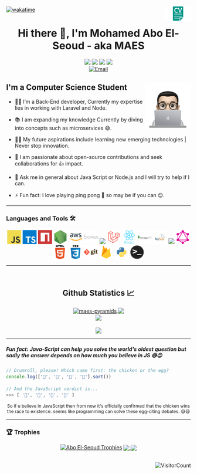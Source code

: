 <a href="https://github.com/MAES-Pyramids/MAES-Pyramids/blob/main/Abo%20El-Seoud%20CV.pdf" target="_blank"><img align="right" src="https://raw.githubusercontent.com/MAES-Pyramids/MAES-Pyramids/main/img%20sources/cv%20.png" alt="My CV" width="70" ></a>

[![wakatime](https://wakatime.com/badge/user/a6c324a3-a241-4b2b-b691-172f84db107d.svg)](https://wakatime.com/@a6c324a3-a241-4b2b-b691-172f84db107d)

<h1 align="center">Hi there 👋, I'm Mohamed Abo El-Seoud - aka MAES  </h1>  


<p align="center">
    <a href="https://twitter.com/Mohamed97007348"><img src="https://img.shields.io/badge/twitter-%231FA1F1?style=flat&logo=twitter&logoColor=white"/></a>
        <a href="https://t.me/Abo_El_Seoud"><img src="https://img.shields.io/badge/telegram-D14836?style=flat&logo=telegram&logoColor=white"/></a>
    <a href="https://www.linkedin.com/in/mohamed-abo-el-seoud/"><img src="https://img.shields.io/badge/linkedin-%230177B5?style=flat&logo=linkedin&logoColor=white"/></a>
    <a href="https://www.instagram.com/abo_el_seoud/"><img src="https://img.shields.io/badge/instagram-%23E4415F?style=flat&logo=instagram&logoColor=white"/></a>
    <br/>
     <a href="mailto:mohamed.11021@stemgharbiya.moe.edu.eg"><img alt="Email" src="https://img.shields.io/badge/Email-mohamed.11021@stemgharbiya.moe.edu.eg-blue?style=flat-square&logo=gmail"></a><br> 
  </p>
  
 
<div > 
  <img src="https://github.com/MAES-Pyramids/MAES-Pyramids/blob/main/img%20sources/profile-img.png" align="right" width="25%"/>
  
## I'm a Computer Science  Student  
- 👨‍💻 I’m a Back-End developer, Currently my expertise lies in working with Laravel and Node.
- 📚 I am expanding my knowledge Currently by diving into concepts such as microservices 😅.
- 💪🏼 My future aspirations include learning new emerging technologies | Never stop innovation.
- 🌱  I am passionate about open-source contributions and seek collaborations for 👍 impact.   
- 💬 Ask me in general about Java Script or Node.js and I will try to help if I can.
- ⚡ Fun fact: I love playing ping pong 🏓 so may be if you can 😉.
    
  </div>



 ---


### Languages and Tools 🛠 
  
   <div align="center">
  
<code><img height="38" src="https://raw.githubusercontent.com/github/explore/80688e429a7d4ef2fca1e82350fe8e3517d3494d/topics/javascript/javascript.png"></code>
<code><img height="38" src="https://raw.githubusercontent.com/github/explore/80688e429a7d4ef2fca1e82350fe8e3517d3494d/topics/typescript/typescript.png"></code>
    <code><img height="38" src="https://raw.githubusercontent.com/github/explore/80688e429a7d4ef2fca1e82350fe8e3517d3494d/topics/npm/npm.png"></code>
    <code><img height="38" src="https://raw.githubusercontent.com/github/explore/80688e429a7d4ef2fca1e82350fe8e3517d3494d/topics/nodejs/nodejs.png"></code>
    <code><img height="38" src="https://raw.githubusercontent.com/github/explore/80688e429a7d4ef2fca1e82350fe8e3517d3494d/topics/aws/aws.png"></code>
    <code><img height="38" src="https://raw.githubusercontent.com/github/explore/80688e429a7d4ef2fca1e82350fe8e3517d3494d/topics/express/express.png"></code>
    <code><img height="38" src="https://upload.wikimedia.org/wikipedia/commons/a/a8/NestJS.svg"></code>
    <code><img height="38" src="https://raw.githubusercontent.com/github/explore/80688e429a7d4ef2fca1e82350fe8e3517d3494d/topics/laravel/laravel.png"></code>
    <code><img height="38" src="https://raw.githubusercontent.com/devicons/devicon/master/icons/react/react-original-wordmark.svg"></code>
    <code><img height="38" src="https://raw.githubusercontent.com/github/explore/80688e429a7d4ef2fca1e82350fe8e3517d3494d/topics/mongodb/mongodb.png"></code>
    <code><img height="38" src="https://raw.githubusercontent.com/github/explore/80688e429a7d4ef2fca1e82350fe8e3517d3494d/topics/mysql/mysql.png"></code>
    <code><img height="35" src="https://www.opc-router.com/wp-content/uploads/2020/04/icon_rest_webservice_600x400px-400x267.png"></code>
    <code><img height="38" src="https://raw.githubusercontent.com/github/explore/80688e429a7d4ef2fca1e82350fe8e3517d3494d/topics/graphql/graphql.png"></code>
    <code><img height="38" src="https://raw.githubusercontent.com/github/explore/80688e429a7d4ef2fca1e82350fe8e3517d3494d/topics/html/html.png"></code> 
    <code><img height="38" src="https://raw.githubusercontent.com/github/explore/80688e429a7d4ef2fca1e82350fe8e3517d3494d/topics/css/css.png"></code>
    <code><img height="38" src="https://raw.githubusercontent.com/github/explore/80688e429a7d4ef2fca1e82350fe8e3517d3494d/topics/git/git.png"></code>
    <code><img height="38" src="https://raw.githubusercontent.com/github/explore/80688e429a7d4ef2fca1e82350fe8e3517d3494d/topics/firebase/firebase.png"></code>
    <code><img height="38" src="https://raw.githubusercontent.com/github/explore/80688e429a7d4ef2fca1e82350fe8e3517d3494d/topics/python/python.png"></code> 
   <code><img height="38" src="https://raw.githubusercontent.com/github/explore/80688e429a7d4ef2fca1e82350fe8e3517d3494d/topics/terminal/terminal.png"></code>
  </div>
  
---

<br/>

  <h2 align="center"> Github Statistics 📈 </h2>
  
<div align="center"> 
<a href="https://github.com/MAES-Pyramids/">
  <img align="center" width="415px"  src="https://github-readme-streak-stats.herokuapp.com/?user=maes-pyramids&theme=monokai" alt="maes-pyramids" />
    </a>    
<a href="https://github.com/MAES-Pyramids/">
      <img align="center" src="https://github-readme-stats.vercel.app/api/top-langs/?username=MAES-Pyramids&layout=compact&theme=monokai"/>
    </a>
<br>
<a href="https://github.com/MAES-Pyramids/">
      <img align="center" width="500px" src="https://github-readme-stats-sigma-five.vercel.app/api?username=MAES-Pyramids&show_icons=true&include_all_commits=true&count_private=true&theme=monokai&line_height=22&card_width=100px" />
    </a>
  </div> 
<br/>

<div align="center"> 
<a href="https://github.com/MAES-Pyramids/">
      <img align="center" width="500px"src="https://github-readme-stats.vercel.app/api/wakatime?username=MAES&langs_count=10&theme=monokai&layout=compact" />
    </a>
  </div> 

---

##### Fun fact: Java-Script can help you solve the world's oldest question but sadly the answer depends on how much you believe in JS 😅😉

```javascript
// Drumroll, please! Which came first: the chicken or the egg?
console.log(['🥚', '🐔', '🐥', '🐣'].sort())

// And the JavaScript verdict is...
>>> [ '🐔', '🐣', '🐥', '🥚' ]

```

<div align="center">
  <p style="font-size: 12px;">
    So if u believe in JavaScript then from now it's officially confirmed that the chicken wins the race to existence. seems like programming can solve these egg-citing debates. 😅😅
  </p>
</div>


---
 ### 🏆 Trophies 


<div align="center"> 
<a href="https://github.com/MAES-Pyramids/"><img src="https://github-profile-trophy.vercel.app/?username=MAES-Pyramids&theme=monokai" alt="Abo El-Seoud Trophies" /></a>
    
<a href="https://github.com/MAES-Pyramids/">
      <img align="center" width="445px" src="https://github-profile-summary-cards.vercel.app/api/cards/profile-details?username=MAES-pyramids&theme=monokai" />
    </a>
<a href="https://github.com/MAES-Pyramids/">
      <img align="center" width="215px" src="https://github-profile-summary-cards.vercel.app/api/cards/productive-time?username=MAES-pyramids&theme=monokai" />
    </a>
    
</div> 


<div  align="right" > 
       
<br> ![VisitorCount](https://profile-counter.glitch.me/{MAES-Pyramids}/count.svg)         
</div>



